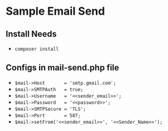# Sample Email Send
## Install Needs
- `composer install`
## Configs in mail-send.php file
- `$mail->Host       = 'smtp.gmail.com';`
- `$mail->SMTPAuth   = true;`
- `$mail->Username   = '<<sender_email>>'; `
- `$mail->Password   = '<<password>>'; `
- `$mail->SMTPSecure = 'TLS';`
- `$mail->Port       = 587;`
- `$mail->setFrom('<<sender_email>>', '<<Sender_Name>>');`